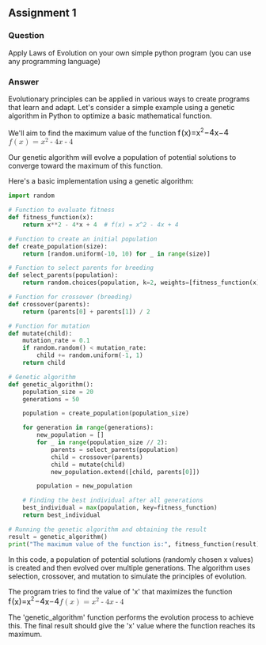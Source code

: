 ## Assignment 1

### Question 
Apply Laws of Evolution on your own simple python program (you can use any programming language)

### Answer
Evolutionary principles can be applied in various ways to create programs that learn and adapt. Let's consider a simple example using a genetic algorithm in Python to optimize a basic mathematical function.

We'll aim to find the maximum value of the function 
<span id="example-problem"><span class="MathJax_Preview" style="color: inherit;"></span><span id="MathJax-Element-1-Frame" class="mjx-chtml MathJax_CHTML" tabindex="0" style="font-size: 113%; position: relative;" data-mathml="<math xmlns=&quot;http://www.w3.org/1998/Math/MathML&quot;><mstyle displaystyle=&quot;true&quot;><mi>f</mi><mrow><mo>(</mo><mi>x</mi><mo>)</mo></mrow><mo>=</mo><msup><mrow><mi>x</mi></mrow><mrow><mn>2</mn></mrow></msup><mo>-</mo><mn>4</mn><mi>x</mi><mo>-</mo><mn>4</mn></mstyle></math>" role="presentation"><span id="MJXc-Node-1" class="mjx-math" aria-hidden="true"><span id="MJXc-Node-2" class="mjx-mrow"><span id="MJXc-Node-3" class="mjx-mstyle"><span id="MJXc-Node-4" class="mjx-mrow"><span id="MJXc-Node-5" class="mjx-mi"><span class="mjx-char MJXc-TeX-math-I" style="padding-top: 0.481em; padding-bottom: 0.481em; padding-right: 0.06em;">f</span></span><span id="MJXc-Node-6" class="mjx-mrow MJXc-space1"><span id="MJXc-Node-7" class="mjx-mo"><span class="mjx-char MJXc-TeX-main-R" style="padding-top: 0.481em; padding-bottom: 0.592em;">(</span></span><span id="MJXc-Node-8" class="mjx-mi"><span class="mjx-char MJXc-TeX-math-I" style="padding-top: 0.223em; padding-bottom: 0.297em;">x</span></span><span id="MJXc-Node-9" class="mjx-mo"><span class="mjx-char MJXc-TeX-main-R" style="padding-top: 0.481em; padding-bottom: 0.592em;">)</span></span></span><span id="MJXc-Node-10" class="mjx-mo MJXc-space3"><span class="mjx-char MJXc-TeX-main-R" style="padding-top: 0.076em; padding-bottom: 0.334em;">=</span></span><span id="MJXc-Node-11" class="mjx-msup MJXc-space3"><span class="mjx-base"><span id="MJXc-Node-12" class="mjx-mrow"><span id="MJXc-Node-13" class="mjx-mi"><span class="mjx-char MJXc-TeX-math-I" style="padding-top: 0.223em; padding-bottom: 0.297em;">x</span></span></span></span><span class="mjx-sup" style="font-size: 70.7%; vertical-align: 0.584em; padding-left: 0px; padding-right: 0.071em;"><span id="MJXc-Node-14" class="mjx-mrow" style=""><span id="MJXc-Node-15" class="mjx-mn"><span class="mjx-char MJXc-TeX-main-R" style="padding-top: 0.371em; padding-bottom: 0.334em;">2</span></span></span></span></span><span id="MJXc-Node-16" class="mjx-mo MJXc-space2"><span class="mjx-char MJXc-TeX-main-R" style="padding-top: 0.297em; padding-bottom: 0.407em;">−</span></span><span id="MJXc-Node-17" class="mjx-mn MJXc-space2"><span class="mjx-char MJXc-TeX-main-R" style="padding-top: 0.407em; padding-bottom: 0.334em;">4</span></span><span id="MJXc-Node-18" class="mjx-mi"><span class="mjx-char MJXc-TeX-math-I" style="padding-top: 0.223em; padding-bottom: 0.297em;">x</span></span><span id="MJXc-Node-19" class="mjx-mo MJXc-space2"><span class="mjx-char MJXc-TeX-main-R" style="padding-top: 0.297em; padding-bottom: 0.407em;">−</span></span><span id="MJXc-Node-20" class="mjx-mn MJXc-space2"><span class="mjx-char MJXc-TeX-main-R" style="padding-top: 0.407em; padding-bottom: 0.334em;">4</span></span></span></span></span></span><span class="MJX_Assistive_MathML" role="presentation"><math xmlns="http://www.w3.org/1998/Math/MathML"><mstyle displaystyle="true"><mi>f</mi><mrow><mo>(</mo><mi>x</mi><mo>)</mo></mrow><mo>=</mo><msup><mrow><mi>x</mi></mrow><mrow><mn>2</mn></mrow></msup><mo>-</mo><mn>4</mn><mi>x</mi><mo>-</mo><mn>4</mn></mstyle></math></span></span><script type="math/mml" id="MathJax-Element-1"><math><mstyle displaystyle="true"><mi>f</mi><mrow><mo>(</mo><mi>x</mi><mo>)</mo></mrow><mo>=</mo><msup><mrow><mi>x</mi></mrow><mrow><mn>2</mn></mrow></msup><mo>-</mo><mn>4</mn><mi>x</mi><mo>-</mo><mn>4</mn></mstyle></math></script></span> 

Our genetic algorithm will evolve a population of potential solutions to converge toward the maximum of this function.

Here's a basic implementation using a genetic algorithm:

```python
import random

# Function to evaluate fitness
def fitness_function(x):
    return x**2 - 4*x + 4  # f(x) = x^2 - 4x + 4

# Function to create an initial population
def create_population(size):
    return [random.uniform(-10, 10) for _ in range(size)]

# Function to select parents for breeding
def select_parents(population):
    return random.choices(population, k=2, weights=[fitness_function(x) for x in population])

# Function for crossover (breeding)
def crossover(parents):
    return (parents[0] + parents[1]) / 2

# Function for mutation
def mutate(child):
    mutation_rate = 0.1
    if random.random() < mutation_rate:
        child += random.uniform(-1, 1)
    return child

# Genetic algorithm
def genetic_algorithm():
    population_size = 20
    generations = 50

    population = create_population(population_size)

    for generation in range(generations):
        new_population = []
        for _ in range(population_size // 2):
            parents = select_parents(population)
            child = crossover(parents)
            child = mutate(child)
            new_population.extend([child, parents[0]])

        population = new_population

    # Finding the best individual after all generations
    best_individual = max(population, key=fitness_function)
    return best_individual

# Running the genetic algorithm and obtaining the result
result = genetic_algorithm()
print("The maximum value of the function is:", fitness_function(result), "at x =", result)

```

In this code, a population of potential solutions (randomly chosen x values) is created and then evolved over multiple generations. The algorithm uses selection, crossover, and mutation to simulate the principles of evolution.

The program tries to find the value of 'x' that maximizes the function 
<span id="example-problem"><span class="MathJax_Preview" style="color: inherit;"></span><span id="MathJax-Element-1-Frame" class="mjx-chtml MathJax_CHTML" tabindex="0" style="font-size: 113%; position: relative;" data-mathml="<math xmlns=&quot;http://www.w3.org/1998/Math/MathML&quot;><mstyle displaystyle=&quot;true&quot;><mi>f</mi><mrow><mo>(</mo><mi>x</mi><mo>)</mo></mrow><mo>=</mo><msup><mrow><mi>x</mi></mrow><mrow><mn>2</mn></mrow></msup><mo>-</mo><mn>4</mn><mi>x</mi><mo>-</mo><mn>4</mn></mstyle></math>" role="presentation"><span id="MJXc-Node-1" class="mjx-math" aria-hidden="true"><span id="MJXc-Node-2" class="mjx-mrow"><span id="MJXc-Node-3" class="mjx-mstyle"><span id="MJXc-Node-4" class="mjx-mrow"><span id="MJXc-Node-5" class="mjx-mi"><span class="mjx-char MJXc-TeX-math-I" style="padding-top: 0.481em; padding-bottom: 0.481em; padding-right: 0.06em;">f</span></span><span id="MJXc-Node-6" class="mjx-mrow MJXc-space1"><span id="MJXc-Node-7" class="mjx-mo"><span class="mjx-char MJXc-TeX-main-R" style="padding-top: 0.481em; padding-bottom: 0.592em;">(</span></span><span id="MJXc-Node-8" class="mjx-mi"><span class="mjx-char MJXc-TeX-math-I" style="padding-top: 0.223em; padding-bottom: 0.297em;">x</span></span><span id="MJXc-Node-9" class="mjx-mo"><span class="mjx-char MJXc-TeX-main-R" style="padding-top: 0.481em; padding-bottom: 0.592em;">)</span></span></span><span id="MJXc-Node-10" class="mjx-mo MJXc-space3"><span class="mjx-char MJXc-TeX-main-R" style="padding-top: 0.076em; padding-bottom: 0.334em;">=</span></span><span id="MJXc-Node-11" class="mjx-msup MJXc-space3"><span class="mjx-base"><span id="MJXc-Node-12" class="mjx-mrow"><span id="MJXc-Node-13" class="mjx-mi"><span class="mjx-char MJXc-TeX-math-I" style="padding-top: 0.223em; padding-bottom: 0.297em;">x</span></span></span></span><span class="mjx-sup" style="font-size: 70.7%; vertical-align: 0.584em; padding-left: 0px; padding-right: 0.071em;"><span id="MJXc-Node-14" class="mjx-mrow" style=""><span id="MJXc-Node-15" class="mjx-mn"><span class="mjx-char MJXc-TeX-main-R" style="padding-top: 0.371em; padding-bottom: 0.334em;">2</span></span></span></span></span><span id="MJXc-Node-16" class="mjx-mo MJXc-space2"><span class="mjx-char MJXc-TeX-main-R" style="padding-top: 0.297em; padding-bottom: 0.407em;">−</span></span><span id="MJXc-Node-17" class="mjx-mn MJXc-space2"><span class="mjx-char MJXc-TeX-main-R" style="padding-top: 0.407em; padding-bottom: 0.334em;">4</span></span><span id="MJXc-Node-18" class="mjx-mi"><span class="mjx-char MJXc-TeX-math-I" style="padding-top: 0.223em; padding-bottom: 0.297em;">x</span></span><span id="MJXc-Node-19" class="mjx-mo MJXc-space2"><span class="mjx-char MJXc-TeX-main-R" style="padding-top: 0.297em; padding-bottom: 0.407em;">−</span></span><span id="MJXc-Node-20" class="mjx-mn MJXc-space2"><span class="mjx-char MJXc-TeX-main-R" style="padding-top: 0.407em; padding-bottom: 0.334em;">4</span></span></span></span></span></span><span class="MJX_Assistive_MathML" role="presentation"><math xmlns="http://www.w3.org/1998/Math/MathML"><mstyle displaystyle="true"><mi>f</mi><mrow><mo>(</mo><mi>x</mi><mo>)</mo></mrow><mo>=</mo><msup><mrow><mi>x</mi></mrow><mrow><mn>2</mn></mrow></msup><mo>-</mo><mn>4</mn><mi>x</mi><mo>-</mo><mn>4</mn></mstyle></math></span></span><script type="math/mml" id="MathJax-Element-1"><math><mstyle displaystyle="true"><mi>f</mi><mrow><mo>(</mo><mi>x</mi><mo>)</mo></mrow><mo>=</mo><msup><mrow><mi>x</mi></mrow><mrow><mn>2</mn></mrow></msup><mo>-</mo><mn>4</mn><mi>x</mi><mo>-</mo><mn>4</mn></mstyle></math></script></span> 

The 'genetic_algorithm' function performs the evolution process to achieve this. The final result should give the 'x' value where the function reaches its maximum.